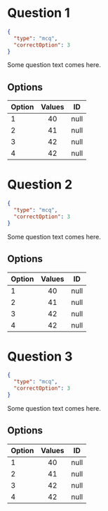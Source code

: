 # Question 1
```json
{
  "type": "mcq",
  "correctOption": 3
}
```

Some question text comes here.

## Options
| Option | Values | ID   |
|:-------|:------:|:----:|
| 1      | 40     | null |
| 2      | 41     | null |
| 3      | 42     | null |
| 4      | 42     | null |

# Question 2
```json
{
  "type": "mcq",
  "correctOption": 3
}
```

Some question text comes here.

## Options
| Option | Values | ID   |
|:-------|:------:|:----:|
| 1      | 40     | null |
| 2      | 41     | null |
| 3      | 42     | null |
| 4      | 42     | null |

# Question 3
```json
{
  "type": "mcq",
  "correctOption": 3
}
```

Some question text comes here.

## Options
| Option | Values | ID   |
|:-------|:------:|:----:|
| 1      | 40     | null |
| 2      | 41     | null |
| 3      | 42     | null |
| 4      | 42     | null |